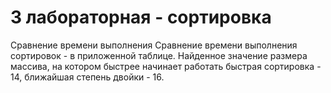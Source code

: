 # 3 лабораторная - сортировка
Сравнение времени выполнения Сравнение времени выполнения сортировок - в приложенной таблице. Найденное значение размера массива, на котором быстрее начинает работать быстрая сортировка - 14, ближайшая степень двойки - 16.

